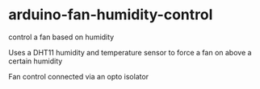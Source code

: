 # arduino-fan-humidity-control
control a fan based on humidity

Uses a DHT11 humidity and temperature sensor to force a fan on above a certain humidity

Fan control connected via an opto isolator
